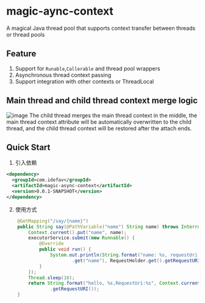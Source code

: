 # magic-aync-context
A magical Java thread pool that supports context transfer between threads or thread pools

## Feature
1. Support for `Runable`,`Callerable` and thread pool wrappers
2. Asynchronous thread context passing
3. Support integration with other contexts or ThreadLocal

## Main thread and child thread context merge logic
![image](https://user-images.githubusercontent.com/6405415/183284071-e1188304-dcfd-4ec9-bb09-d231d030ac80.png)
The child thread merges the main thread context in the middle, the main thread context attribute will be automatically overwritten to the child thread, and the child thread context will be restored after the attach ends.

## Quick Start
1. 引入依赖
```xml
<dependency>
  <groupId>com.idefav</groupId>
  <artifactId>magic-async-context</artifactId>
  <version>0.0.1-SNAPSHOT</version>
</dependency>
```
2. 使用方式
```java
    @GetMapping("/say/{name}")
    public String say(@PathVariable("name") String name) throws InterruptedException {
        Context.current().put("name", name);
        executorService.submit(new Runnable() {
            @Override
            public void run() {
                System.out.println(String.format("name: %s, requestUri:%s", Context.current()
                        .get("name"), RequestHolder.get().getRequestURI())); ;
            }
        });
        Thread.sleep(10);
        return String.format("hello, %s,RequestUri:%s", Context.current().get("name"), RequestHolder.get()
                .getRequestURI());
    }
```
